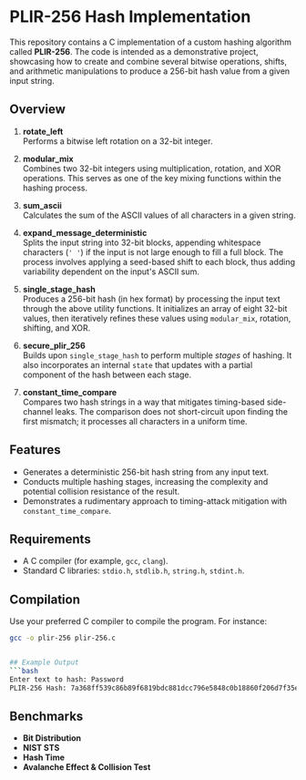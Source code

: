 # PLIR-256 Hash Implementation

This repository contains a C implementation of a custom hashing algorithm called **PLIR-256**. The code is intended as a demonstrative project, showcasing how to create and combine several bitwise operations, shifts, and arithmetic manipulations to produce a 256-bit hash value from a given input string.

## Overview

1. **rotate_left**  
   Performs a bitwise left rotation on a 32-bit integer.

2. **modular_mix**  
   Combines two 32-bit integers using multiplication, rotation, and XOR operations. This serves as one of the key mixing functions within the hashing process.

3. **sum_ascii**  
   Calculates the sum of the ASCII values of all characters in a given string.

4. **expand_message_deterministic**  
   Splits the input string into 32-bit blocks, appending whitespace characters (`' '`) if the input is not large enough to fill a full block. The process involves applying a seed-based shift to each block, thus adding variability dependent on the input's ASCII sum.

5. **single_stage_hash**  
   Produces a 256-bit hash (in hex format) by processing the input text through the above utility functions. It initializes an array of eight 32-bit values, then iteratively refines these values using `modular_mix`, rotation, shifting, and XOR.

6. **secure_plir_256**  
   Builds upon `single_stage_hash` to perform multiple _stages_ of hashing. It also incorporates an internal `state` that updates with a partial component of the hash between each stage.

7. **constant_time_compare**  
   Compares two hash strings in a way that mitigates timing-based side-channel leaks. The comparison does not short-circuit upon finding the first mismatch; it processes all characters in a uniform time.

## Features

- Generates a deterministic 256-bit hash string from any input text.
- Conducts multiple hashing stages, increasing the complexity and potential collision resistance of the result.
- Demonstrates a rudimentary approach to timing-attack mitigation with `constant_time_compare`.

## Requirements

- A C compiler (for example, `gcc`, `clang`).
- Standard C libraries: `stdio.h`, `stdlib.h`, `string.h`, `stdint.h`.

## Compilation

Use your preferred C compiler to compile the program. For instance:

```bash
gcc -o plir-256 plir-256.c


## Example Output
```bash
Enter text to hash: Password
PLIR-256 Hash: 7a368ff539c86b89f6819bdc881dcc796e5848c0b18860f206d7f35e37a38afb
```
## Benchmarks
- **Bit Distribution**
- **NIST STS**
- **Hash Time**
- **Avalanche Effect & Collision Test**
